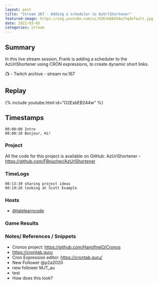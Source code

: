 ```yaml
---
layout: post
title: "Stream 167 - Adding a scheduler to AzUrlShortener"
featured-image: https://img.youtube.com/vi/O2EsbEB244w/hqdefault.jpg
date: 2021-03-05
categories: stream
---
```


## Summary

In this live stream session, Frank is adding a scheduler to the AzUrlShortener using CRON expressions, to create dynamic short links.

📺 - Twitch archive - stream no.167

## Replay

{% include youtube.html id="O2EsbEB244w" %}
<br/><!--more-->


## Timestamps

    00:00:00 Intro
    00:00:10 Bonjour, Hi!


### Project

All the code for this project is available on GitHub: AzUrlShortener - https://github.com/FBoucher/AzUrlShortener

### TimeLogs

    00:13:39 sharing project ideas
    00:19:26 looking at Scott Example

### Hosts

- [@talelearncode](https://www.twitch.tv/talelearncode)

### Game Results


### Notes/ References / Snippets

- Cronos project:  https://github.com/HangfireIO/Cronos
- https://crontab.guru
- Cron Expression editor: https://crontab.guru/
- New Follower @p2a2020
- new follower MJT_au
- test
- How does this look?


